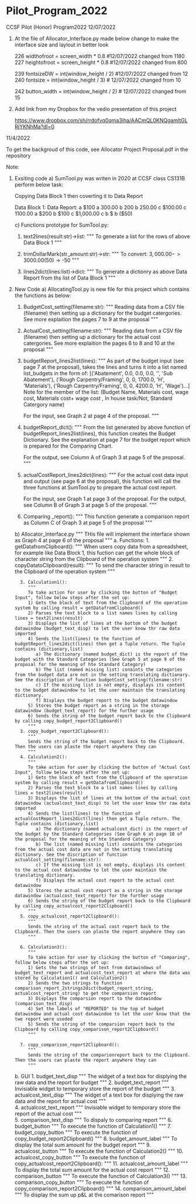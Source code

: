 # Pilot_Program_2022
CCSF Pilot (Honor) Program2022
12/07/2022
   1) At the file of Allocator_Interface.py made below change to make the interface size and laylout in better look

      226   widthofroot = screen_width * 0.8    #12/07/2022 changed from 1180 
      227   heightofroot = screen_height * 0.8  #12/07/2022 changed from 800


      239   fontsizeDW = int(window_height / 2) #12/07/2022 changed from 12
      240   fontsize = int(window_height / 3)   # 12/07/2022 changed from 10

      242   button_width = int(window_height / 2) # 12/07/2022 changed from 15

   2) Add link from my Dropbox for the vedio presentation of this project
   
      https://www.dropbox.com/sh/rrdofvq0qma3iha/AACmQL0KNQgamltGLRjYKNhMa?dl=0

11/4/2022

   To get the backgroud of this code, see Allocator Project Proposal.pdf in the repository

   Note:
   1) Exsiting code
      a) SumTool.py was writen in 2020 at CCSF class CS131B perform below task:

         Copying Data Block 1 then coverting it to Data Report 

         Data Block 1:                       Data Report:
         a $100                              a 300.00
         b 200                               b 250.00
         c $100.00                           c 1100.00
         a $200
         b $100
         c $1,000.00
         c 
         b $
         b ($50)


      c) Functions prototype for SumTool.py:

         1. text2lines(result:str)->list:
            """ 
            To generate a list for the rows of above Data Block 1
            """

         2. trimDollarMark(str_amount:str)->str:
            """
            To convert:
            $3,000.00 -> 3000.00
            ($50) -> -50
            """

         3. lines2dict(lines:list)->dict:
            """
            To generate a dictionry as above Data Report from ths list of Data Block 1
            """



   2) New Code
      a) AllocatingTool.py is new file for this project which contains the functions as below:

         1. BudgetCost_setting(filename:str):
            """
            Reading data from a CSV file (filename) then setting up a dictionary for the budget catergories. See more explaition the pages 7 to 9 at the proposal
            """

         2. ActualCost_setting(filename:str):
            """
            Reading data from a CSV file (filename) then setting up a dictionary for the actual cost catergories. See more explaition the pages 6 to 8 and 10 at the proposal
            """
         3. budgetReport_lines2list(lines):
            """
            As part of the budget input (see page 7 at the proposal), takes the lines and turns it into a list named list_budgets in the form of:
               [('Abatement', 0.0, 0.0, 0.0, '', 'Sub Abatement'),
               ('Rough Carpentry/Framing', 0, 0, 1700.0, 'H', 'Materials'),
               ('Rough Carpentry/Framing', 0, 0, 4200.0, 'H', 'Wage')...]
            Note for the member of the list: (Budget Name, Materials cost, wage cost, Materials cost+ wage cost , In house task/Not, Standard Catergory name)

            For the input, see Graph 2 at page 4 of the proposal. 
            """
         4. budgetReport_dict():
            """
            From the list generated by above function of budgetReport_lines2list(lines), this function creates the Budget Dictionary. See the explanation at page 7 for the budget report which is prepared for the Comparing Chart. 

            For the output, see Column A of Graph 3 at page 5 of the proposal. 
            """

         5. actualCostReport_lines2dict(lines):
            """
            For the actual cost data input and output (see page 6 at the proposal), this function will call the three functions at SumTool.py to prepare the actual cost report.

            For the input, see Graph 1 at page 3 of the proposal. For the output, see Column B of Graph 3 at page 5 of the proposal.
            """
         
         6. Comparing _report():
            """
            This function generate a comparison report as Column C of Graph 3 at page 5 of the proposal
            """  

      b) Allocator_Interface.py
         """
         THis file will implement the interface shown as Graph 4 at page 6 of the proposal
         """
         a. Functions:
            1. getDatafromClipboard():
               """
               When users copy data from a spreadsheet, for example like Data Block 1, this fuction can get the whole block of character string from the Clipboard of the operation system
               """
            2. copyDatatoClipboard(result):
               """
               To send the character string in result to the Clipboard of the operation system
               """

            3. Calculation1():
               """
               To take action for user by clicking the button of "Budget Input", follow below steps after the set up:
               1) Gets the block of text from the Clipboard of the operation system by calling result = getDatafromClipboard()
               2) Parses the text block to a list names lines by calling lines = text2lines(result)
               3) Displays the list of lines at the bottom of the budget datawindow (budget_text_disp) to let the user know thr raw data imported
               4) Sends the list(lines) to the function of budgetReport_lines2dict(lines) then get a Tuple return. The Tuple contains (dictionary,list)
                  a) The dictionary (named budget_dict) is the report of the budget with the Standard Categories (See Graph 5 at page 9 of the proposal for the meaning of hte Standard Category)
                  b) The list (named missing list) conaints the categories from the budget data are not in the setting translating dictionary. See the discription of function budgetCost_setting(filename:str)
                  c) If the missing list is not empty, displays its content to the budget datawindow to let the user maintain the translating dictionary.
                  f) Displays the budget report to the budget datawindow 
               5) Stores the budget report as a string in the storage datawindow (budget_text_report) for the further usage
               6) Sends the string of the budget report back to the Clipboard by calling copy_budget_report2Clipboard()
               """
            3. copy_budget_report2Clipboard():
               """
               Sends the string of the budget report back to the Clipboard. Then the users can plaste the report anywhere they can
               """
            4. Calculation2():
               """
               To take action for user by clicking the button of "Actual Cost Input", follow below steps after the set up:
               1) Gets the block of text from the Clipboard of the operation system by calling result = getDatafromClipboard()
               2) Parses the text block to a list names lines by calling lines = text2lines(result)
               3) Displays the list of lines at the bottom of the actual cost datawindow (actualcost_text_disp) to let the user know thr raw data imported
               4) Sends the list(lines) to the function of actualCostReport_lines2dict(lines) then get a Tuple return. The Tuple contains (dictionary,list)
                  a) The dictionary (named actualcost_dict) is the report of the budget by the Standard Categories (See Graph 6 at page 10 of the proposal for the meaning of hte Standard Category)
                  b) The list (named missing list) conaints the categories from the actual cost data are not in the setting translating dictionary. See the discription of function actualCost_setting(filename:str):
                  c) If the missing list is not empty, displays its content to the actual cost datawindow to let the user maintain the translating dictionary.
                  f) Displays the actual cost report to the actual cost datawindow 
               5) Stores the actual cost report as a string in the storage datawindow (actualcost_text_report) for the further usage
               6) Sends the string of the budget report back to the Clipboard by calling copy_actualcost_report2Clipboard()
               """
            5. copy_actualcost_report2Clipboard():
               """
               Sends the string of the actual cost report back to the Clipboard. Then the users can plaste the report anywhere they can
               """

            6. Calculation3():
               """
               To take action for user by clicking the button of "Comparing", follow below steps after the set up:
               1) Gets the two strings of text from datawindows of budget_text_report and actualcost_text_report at where the data was stored by Calculation1() and Calculation2()
               2) Sends the two strings to function  comparison_report_2strings2dict(budget_report_string, actualcost_report_string) to get the comparsion report
               3) Displays the comparsion report to the datawindow (comparison_text_disp)
               4) Set the labels of "REPORTED" to the top of budget datawindow and actual cost datawindoe to let the user know that the two report were useded
               5) Sends the string of the comparsion report back to the Clipboard by calling copy_comparison_report2Clipboard()
               """

            7. copy_comparison_report2Clipboard():
               """
               Sends the string of the comparionreport back to the Clipboard. Then the users can plaste the report anywhere they can
               """

         b. GUI
            1.  budget_text_disp
               """ 
               The widget of a text box for displying the raw data and the report for budget
               """
            2.  budget_text_report 
               """
               Invisiable widget to temporary store the report of the budget 
               """
            3.  actualcost_text_disp
               """ 
               The widget of a text box for displying the raw data and the report for actual  cost
               """         
            4.  actualcost_text_report
               """
               Invisiable widget to temporary store the report of the actual cost
               """         
            5.  comparison_text_disp
               """
               To dispaly to comparing report
               """
            6.  budget_button
               """
               To execute the function of Calculation1()
               """
            7.  budget_copy_button
               """
               To execute the function of copy_budget_report2Clipboard()
               """
            8.  budget_amount_label 
               """
               To display the total sum amount for the budget report
               """
            9.  actualcost_button
               """
               To execute the function of Calculation2()
               """
            10. actualcost_copy_button
               """
               To execute the function of copy_actualcost_report2Clipboard():
               """
            11. actualcost_amount_label
               """
               To display the total sum amount for the actual cost report
               """
            12. comparison_button
               """
               To execute the function of Calculation3()
               """
            13. comparison_copy_button
               """
               To execute the function of copy_comparison_report2Clipboard()
               """
            14. comparison_amount_label
               """
               To display the sum up p&L at the comarison report
               """







